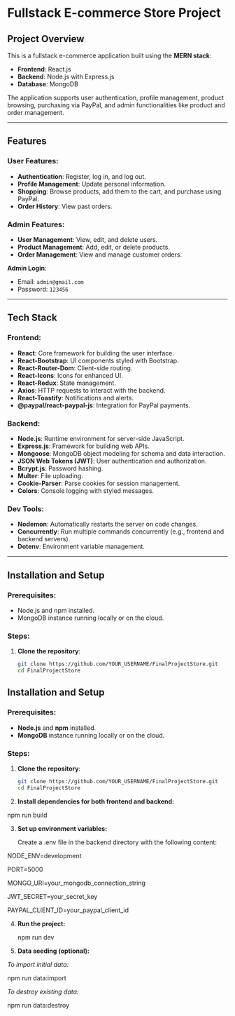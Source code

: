 # Fullstack E-commerce Store Project

## Project Overview

This is a fullstack e-commerce application built using the **MERN stack**:

- **Frontend**: React.js  
- **Backend**: Node.js with Express.js  
- **Database**: MongoDB  

The application supports user authentication, profile management, product browsing, purchasing via PayPal, and admin functionalities like product and order management.

---

## Features

### User Features:
- **Authentication**: Register, log in, and log out.
- **Profile Management**: Update personal information.
- **Shopping**: Browse products, add them to the cart, and purchase using PayPal.
- **Order History**: View past orders.

### Admin Features:
- **User Management**: View, edit, and delete users.
- **Product Management**: Add, edit, or delete products.
- **Order Management**: View and manage customer orders.

**Admin Login**:  
- Email: `admin@gmail.com`  
- Password: `123456`

---

## Tech Stack

### Frontend:
- **React**: Core framework for building the user interface.
- **React-Bootstrap**: UI components styled with Bootstrap.
- **React-Router-Dom**: Client-side routing.
- **React-Icons**: Icons for enhanced UI.
- **React-Redux**: State management.
- **Axios**: HTTP requests to interact with the backend.
- **React-Toastify**: Notifications and alerts.
- **@paypal/react-paypal-js**: Integration for PayPal payments.

### Backend:
- **Node.js**: Runtime environment for server-side JavaScript.
- **Express.js**: Framework for building web APIs.
- **Mongoose**: MongoDB object modeling for schema and data interaction.
- **JSON Web Tokens (JWT)**: User authentication and authorization.
- **Bcrypt.js**: Password hashing.
- **Multer**: File uploading.
- **Cookie-Parser**: Parse cookies for session management.
- **Colors**: Console logging with styled messages.

### Dev Tools:
- **Nodemon**: Automatically restarts the server on code changes.
- **Concurrently**: Run multiple commands concurrently (e.g., frontend and backend servers).
- **Dotenv**: Environment variable management.

---

## Installation and Setup

### Prerequisites:
- Node.js and npm installed.
- MongoDB instance running locally or on the cloud.

### Steps:
1. **Clone the repository**:
   ```bash
   git clone https://github.com/YOUR_USERNAME/FinalProjectStore.git
   cd FinalProjectStore
## Installation and Setup

### Prerequisites:
- **Node.js** and **npm** installed.
- **MongoDB** instance running locally or on the cloud.

### Steps:
1. **Clone the repository**:
   ```bash
   git clone https://github.com/YOUR_USERNAME/FinalProjectStore.git
   cd FinalProjectStore
2. **Install dependencies for both frontend and backend:**

npm run build

3. **Set up environment variables:**

   Create a .env file in the backend directory with the following content:

NODE_ENV=development

PORT=5000

MONGO_URI=your_mongodb_connection_string

JWT_SECRET=your_secret_key

PAYPAL_CLIENT_ID=your_paypal_client_id

4. **Run the project:**

   npm run dev

5. **Data seeding (optional):**

*To import initial data:*

npm run data:import

*To destroy existing data:*

npm run data:destroy


